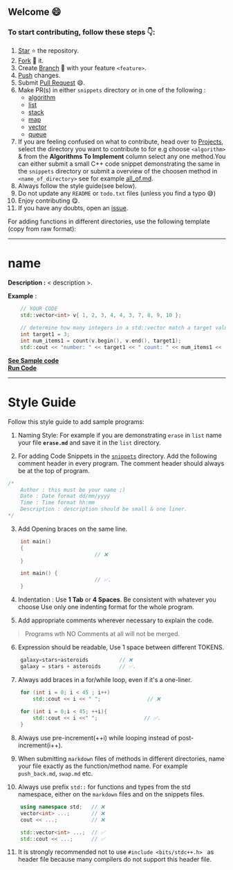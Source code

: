 
## Welcome :smile:
### To start contributing, follow these steps :point_down::

1. [Star](https://help.github.com/en/articles/about-stars) :star: the repository.
2. [Fork](https://help.github.com/en/articles/fork-a-repo) :fork_and_knife: it.
3. Create [Branch](https://help.github.com/en/articles/about-branches) :herb: with your feature `<feature>`.
4. [Push](https://help.github.com/en/articles/pushing-to-a-remote) changes.
5. Submit [Pull Request](https://help.github.com/en/articles/about-pull-requests) :smile:.
6. Make PR(s) in either `snippets` directory or in one of the following :
   - [algorithm](https://github.com/Bhupesh-V/30-seconds-of-cpp/tree/master/algorithm)
   - [list](https://github.com/Bhupesh-V/30-seconds-of-cpp/tree/master/list)
   - [stack](https://github.com/Bhupesh-V/30-seconds-of-cpp/tree/master/stack)
   - [map](https://github.com/Bhupesh-V/30-seconds-of-cpp/tree/master/map)
   - [vector](https://github.com/Bhupesh-V/30-seconds-of-cpp/tree/master/vector)
   - [queue](https://github.com/Bhupesh-V/30-seconds-of-cpp/tree/master/queue)
7. If you are feeling confused on what to contribute, head over to [Projects](https://github.com/Bhupesh-V/30-seconds-of-cpp/projects), select the directory you want to contribute to for e.g choose `<algorithm>` & from the **Algorithms To Implement** column select any one method.You can either submit a small C++ code snippet demonstrating the same in the `snippets` directory or submit a overview of the choosen method in `<name_of_directory>` see for example [all_of.md](https://github.com/Bhupesh-V/30-seconds-of-cpp/blob/master/algorithm/all_of.md).
8. Always follow the style guide(see below).
9. Do not update any `README` or `todo.txt` files (unless you find a typo :sweat_smile:)
9. Enjoy contributing :yum:.
10. If you have any doubts, open an [issue](https://github.com/Bhupesh-V/30-seconds-of-cpp/issues/new). 

For adding functions in different directories, use the following template (copy from raw format): 


---
# name

**Description :**  < description >.
  
**Example** :

```cpp
    // YOUR CODE
    std::vector<int> v{ 1, 2, 3, 4, 4, 3, 7, 8, 9, 10 };
 
    // determine how many integers in a std::vector match a target value.
    int target1 = 3;
    int num_items1 = count(v.begin(), v.end(), target1);
    std::cout << "number: " << target1 << " count: " << num_items1 << '\n';
```
**[See Sample code](snippets/vector/example.cpp)**<br>
**[Run Code](https://rextester.com/ABC)**

---

# Style Guide
Follow this style guide to add sample programs:

1. Naming Style: 
   For example if you are demonstrating `erase` in `list` name your file **`erase.md`** and save it in the `list` directory.

2. For adding Code Snippets in the [`snippets`](https://github.com/Bhupesh-V/30-Seconds-of-cpp/snippets/) directory.
   Add the following comment header in every program. The comment header should always be at the top of program.
```cpp
/*
    Author : this must be your name ;)
    Date : Date format dd/mm/yyyy
    Time : Time format hh:mm
    Description : description should be small & one liner.
*/
```
 

3. Add Opening braces on the same line.
```cpp
    int main()
    {
                            // ❌
    }

    int main() {
                            // ✅.
    }
```

4. Indentation : 
    Use **1 Tab** or **4 Spaces**. Be consistent with whatever you choose
    Use only one indenting format for the whole program.

5. Add appropriate comments wherever necessary to explain the code.
> Programs wth NO Comments at all will not be merged.

6. Expression should be readable, Use 1 space between different TOKENS.
```cpp 
    galaxy=stars+asteroids          // ❌
    galaxy = stars + asteroids      // ✅.
```

7. Always add braces in a for/while loop, even if it's a one-liner.
```cpp    
    for (int i = 0; i < 45 ; i++)
        std::cout << i << " ";               // ❌
    
    for (int i = 0;i < 45; ++i){
        std::cout << i <<" ";               // ✅.
    }
```
8. Always use pre-increment(++i) while looping instead of post-increment(i++).

9. When submitting `markdown` files of methods in different directories, name your file exactly as the function/method name. For example `push_back.md`, `swap.md` etc.

10. Always use prefix ```std::``` for functions and types from the std namespace, either on the `markdown` files and on the snippets files.
```cpp 
    using namespace std;   // ❌ 
    vector<int> ...;       // ❌
    cout << ...;           // ❌

    std::vector<int> ...;  // ✅
    std::cout << ...;      // ✅
```

11. It is strongly recommended not to use `#include <bits/stdc++.h> ` as header file because many compilers do not support this header file.
